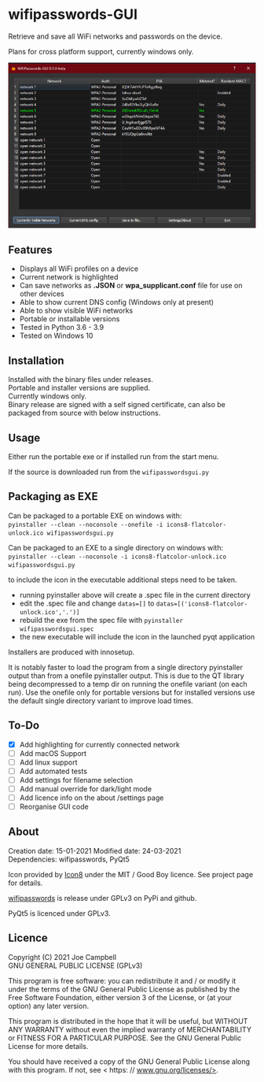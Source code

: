# wifipasswords-GUI

Retrieve and save all WiFi networks and passwords on the device.  

Plans for cross platform support, currently windows only.

![example](docs/example_screenshot.png)

Features
--------
- Displays all WiFi profiles on a device
- Current network is highlighted
- Can save networks as **.JSON** or **wpa_supplicant.conf** file for use on other devices
- Able to show current DNS config (Windows only at present)
- Able to show visible WiFi networks 
- Portable or installable versions
- Tested in Python 3.6 - 3.9
- Tested on Windows 10

Installation
------------
Installed with the binary files under releases.  
Portable and installer versions are supplied.  
Currently windows only.  
Binary release are signed with a self signed certificate, can also be packaged from source with below instructions. 

Usage
-----
Either run the portable exe or if installed run from the start menu.

If the source is downloaded run from the ```wifipasswordsgui.py```

Packaging as EXE
----------------
Can be packaged to a portable EXE on windows with:  
``pyinstaller --clean --noconsole --onefile -i icons8-flatcolor-unlock.ico wifipasswordsgui.py``  

Can be packaged to an EXE to a single directory on windows with:  
``pyinstaller --clean --noconsole -i icons8-flatcolor-unlock.ico wifipasswordsgui.py``  

to include the icon in the executable additional steps need to be taken.
- running pyinstaller above will create a .spec file in the current directory
- edit the .spec file and change ``datas=[]`` to ``datas=[('icons8-flatcolor-unlock.ico','.')]``
- rebuild the exe from the spec file with ``pyinstaller wifipasswordsgui.spec``
- the new executable will include the icon in the launched pyqt application

Installers are produced with innosetup.  

It is notably faster to load the program from a single directory pyinstaller output than from a onefile pyinstaller output. This is due to the QT library being decompressed to a temp dir on running the onefile variant (on each run). Use the onefile only for portable versions but for installed versions use the default single directory variant to improve load times.

To-Do
-----
- [X] Add highlighting for currently connected network
- [ ] Add macOS Support
- [ ] Add linux support
- [ ] Add automated tests
- [ ] Add settings for filename selection
- [ ] Add manual override for dark/light mode
- [ ] Add licence info on the about /settings page
- [ ] Reorganise GUI code

About
-----
Creation date: 15-01-2021
Modified date: 24-03-2021  
Dependencies: wifipasswords, PyQt5  

Icon provided by [Icon8](https://github.com/icons8/flat-color-icons) under the MIT / Good Boy licence. See project page for details.  

[wifipasswords](https://github.com/needs-coffee/wifipasswords) is release under GPLv3 on PyPi and github.  

PyQt5 is licenced under GPLv3.  

Licence
-------
Copyright (C) 2021 Joe Campbell  
 GNU GENERAL PUBLIC LICENSE (GPLv3)  

This program is free software: you can redistribute it and / or modify
it under the terms of the GNU General Public License as published by
the Free Software Foundation, either version 3 of the License, or
(at your option) any later version.

This program is distributed in the hope that it will be useful,
but WITHOUT ANY WARRANTY
without even the implied warranty of
MERCHANTABILITY or FITNESS FOR A PARTICULAR PURPOSE.  See the
GNU General Public License for more details.

You should have received a copy of the GNU General Public License
along with this program.  If not, see < https: // www.gnu.org/licenses/>.
